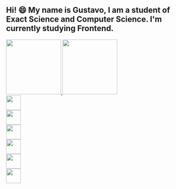 ## Hi! 😄 My name is Gustavo, I am a student of Exact Science and Computer Science. I'm currently studying Frontend.

<div style="position:center;display:flex">
    <a href="https://github.com/GustaRM">
    <img height="150em" src="https://github-readme-stats.vercel.app/api/top-langs/?username=GustaRM&layout=compact&langs_count=7&theme=dracula"/>
    <img height="150em" src="https://github-readme-stats.vercel.app/api?username=GustaRM&show_icons=true&theme=dracula&include_all_commits=true&count_private=true"/>
</div>


<img style="width:40px;height=40px;display:flex;position:relative" src="https://cdn.jsdelivr.net/gh/devicons/devicon/icons/html5/html5-plain-wordmark.svg" />
<img style="width:40px;height=40px;display:flex;position:relative" src="https://cdn.jsdelivr.net/gh/devicons/devicon/icons/css3/css3-plain-wordmark.svg" />
<img style="width:40px;height=40px;display:flex;position:relative" src="https://cdn.jsdelivr.net/gh/devicons/devicon/icons/javascript/javascript-original.svg" />
<img style="width:40px;height=40px;display:flex;position:relative" src="https://cdn.jsdelivr.net/gh/devicons/devicon/icons/photoshop/photoshop-line.svg" />    
<img style="width:40px;height=40px;display:flex;position:relative" src="https://cdn.jsdelivr.net/gh/devicons/devicon/icons/python/python-original.svg" />
<img style="width:40px;height=40px;display:flex;position:relative" src="https://cdn.jsdelivr.net/gh/devicons/devicon/icons/c/c-original.svg" />
          
          




          